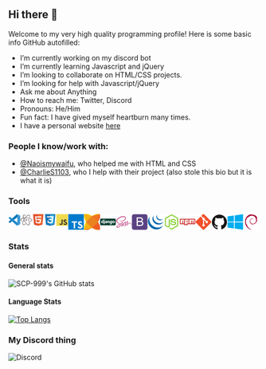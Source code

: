 ## Hi there 👋
Welcome to my very high quality programming profile! Here is some basic info GitHub autofilled:
- I’m currently working on my discord bot
- I’m currently learning Javascript and jQuery
- I’m looking to collaborate on HTML/CSS projects.
- I’m looking for help with Javascript/jQuery 
- Ask me about Anything 
- How to reach me: Twitter, Discord
- Pronouns: He/Him
- Fun fact: I have gived myself heartburn many times.
- I have a personal website [here](https://theblobscp.github.io)
### People I know/work with:
- [@Naoismywaifu](https://github.com/Naoismywaifu), who helped me with HTML and CSS
- [@CharlieS1103](https://github.com/CharlieS1103), who I help with their project (also stole this bio but it is what it is)

### Tools
<div style="display: flex;">
<a href="https://code.visualstudio.com/">
<img src="https://raw.githubusercontent.com/devicons/devicon/master/icons/vscode/vscode-original.svg" width="32" length="32" alt="Visual Studio Code" />
</a>
<a href="https://atom.io/">
<img src="https://raw.githubusercontent.com/devicons/devicon/master/icons/atom/atom-original.svg" width="32" length="32" alt="Atom" />
</a>
<a href="https://www.w3.org/html/">
<img src="https://raw.githubusercontent.com/devicons/devicon/master/icons/html5/html5-original.svg" width="32" length="32" alt="HTML5" />
</a>
<a href="https://www.w3.org/Style/CSS/Overview.en.html">
<img src="https://raw.githubusercontent.com/devicons/devicon/master/icons/css3/css3-original.svg" width="32" length="32" alt="CSS3" />
</a>
<a href="https://www.javascript.com/">
<img src="https://raw.githubusercontent.com/devicons/devicon/master/icons/javascript/javascript-original.svg" width="32" length="32" alt="JavaScript" />
 </a>
<img src="https://raw.githubusercontent.com/devicons/devicon/master/icons/typescript/typescript-original.svg" width="32" length="32" alt="TypeScript" />
<img src="https://raw.githubusercontent.com/devicons/devicon/master/icons/haxe/haxe-original.svg" width="32" length="32" alt="Haxe" />
<img src="https://raw.githubusercontent.com/devicons/devicon/master/icons/django/django-original.svg" width="32" length="32" alt="Django" />
<img src="https://raw.githubusercontent.com/devicons/devicon/master/icons/sass/sass-original.svg" width="32" length="32" alt="Sass" />
<img src="https://raw.githubusercontent.com/devicons/devicon/master/icons/bootstrap/bootstrap-plain.svg" width="32" length="32" alt="Bootstrap" />
<img src="https://raw.githubusercontent.com/devicons/devicon/master/icons/jquery/jquery-original.svg" width="32" length="32" alt="jQuery" />
<img src="https://raw.githubusercontent.com/devicons/devicon/master/icons/nodejs/nodejs-original.svg" width="32" length="32" alt="Node.js" />
<img src="https://raw.githubusercontent.com/devicons/devicon/master/icons/npm/npm-original-wordmark.svg" width="32" length="32" alt="npm" />
<img src="https://raw.githubusercontent.com/devicons/devicon/master/icons/git/git-original.svg" width="32" length="32" alt= "Git" />
<img src="https://raw.githubusercontent.com/devicons/devicon/master/icons/github/github-original.svg" width="32" length="32" alt="GitHub" />
<img src="https://raw.githubusercontent.com/devicons/devicon/master/icons/windows8/windows8-original.svg" width="32" length="32" alt="Windows 10" />
<img src="https://raw.githubusercontent.com/devicons/devicon/master/icons/debian/debian-original.svg" width="32" length="32" alt="Debian" />
</div>

### Stats
#### General stats
![SCP-999's GitHub stats](https://github-readme-stats.vercel.app/api?username=theblobscp&count_private=true&show_icons=true&theme=radical)

#### Language Stats
[![Top Langs](https://github-readme-stats.vercel.app/api/top-langs/?username=theblobscp&count_private=true&show_icons=true&theme=radical)](https://github.com/anuraghazra/github-readme-stats)
 
### My Discord thing
![Discord](https://discord.c99.nl/widget/theme-1/718291524130963550.png)
